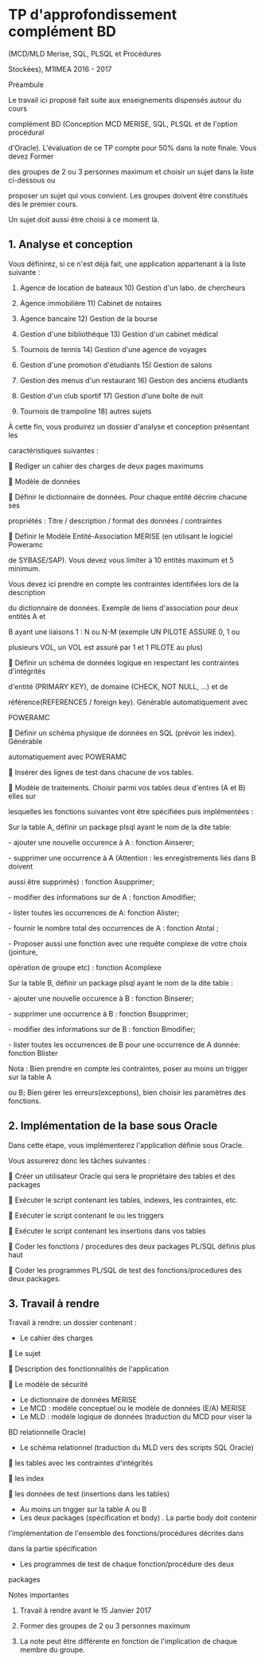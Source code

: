 
# TP d'approfondissement complément BD

(MCD/MLD Merise, SQL, PLSQL et Procédures

Stockées), M1IMEA 2016 - 2017

Préambule

Le  travail  ici  proposé  fait  suite  aux  enseignements  dispensés  autour  du  cours

complément  BD  (Conception  MCD  MERISE,  SQL,  PLSQL  et  de  l'option  procédural

d'Oracle). L'évaluation de ce TP compte pour 50% dans la note finale. Vous devez Former

des groupes de 2 ou 3 personnes maximum  et  choisir un  sujet  dans la liste  ci-dessous  ou

proposer un sujet qui vous convient. Les groupes doivent être constitués dès le premier cours.

Un sujet doit aussi être choisi à ce moment là.

## 1. Analyse et conception

Vous définirez, si ce n'est déjà fait, une application appartenant à la liste suivante :

1) Agence de location de bateaux  10) Gestion d'un labo. de chercheurs

2) Agence immobilière  11) Cabinet de notaires

3) Agence bancaire 12) Gestion de la bourse

4) Gestion d'une bibliothèque 13) Gestion d'un cabinet médical

5) Tournois de tennis  14) Gestion d'une agence de voyages

6) Gestion d'une promotion d'étudiants 15) Gestion de salons

7) Gestion des menus d'un restaurant  16) Gestion des anciens étudiants

8) Gestion d'un club sportif  17) Gestion d'une boîte de nuit

9) Tournois de trampoline  18) autres sujets

À  cette  fin,  vous  produirez  un  dossier  d'analyse  et  conception  présentant  les

caractéristiques suivantes :

 Rediger un cahier des charges de deux pages maximums

 Modèle de données

 Définir  le  dictionnaire  de  données.  Pour  chaque  entité  décrire  chacune ses

propriétés : Titre / description / format des données / contraintes

 Définir le Modèle Entité-Association MERISE (en utilisant le logiciel Poweramc

de SYBASE/SAP). Vous devez vous limiter à 10 entités maximum et 5 minimum.

Vous devez ici prendre en compte les contraintes identifiées lors de la description

du dictionnaire de données. Exemple de liens d'association pour deux entités A et

B  ayant  une  liaisons  1 :  N  ou  N-M  (exemple  UN  PILOTE  ASSURE  0,  1  ou

plusieurs VOL, un VOL est assuré par 1 et 1 PILOTE au plus)

 Définir un schéma de données logique en respectant les  contraintes  d'intégrités

d'entité  (PRIMARY  KEY),  de  domaine  (CHECK,  NOT  NULL,  …)  et  de

référence(REFERENCES  /  foreign  key).  Générable  automatiquement  avec

POWERAMC

 Définir un schéma physique  de données en SQL (prévoir les index). Générable

automatiquement avec POWERAMC

 Insérer des lignes de test dans chacune de vos tables.

 Modèle  de  traitements.  Choisir  parmi  vos  tables  deux  d'entres  (A  et  B)  elles  sur

lesquelles les fonctions suivantes vont être spécifiées puis implémentées :

Sur la table A, définir un package plsql ayant le nom de la dite table:

\- ajouter une nouvelle occurence à A : fonction Ainserer;

\- supprimer une occurrence à  A  (Attention : les enregistrements liés dans B doivent

aussi être supprimés) : fonction Asupprimer;

\- modifier des informations sur de A : fonction Amodifier;

\- lister toutes les occurrences de A: fonction Alister;

\- fournir le nombre total des occurrences de A : fonction Atotal ;

\-  Proposer  aussi  une  fonction  avec  une  requête  complexe  de  votre  choix (jointure,

opération de groupe etc) : fonction Acomplexe

Sur la table B, définir un package plsql ayant le nom de la dite table :

\- ajouter une nouvelle occurence à B : fonction Binserer;

\- supprimer une occurrence à B : fonction Bsupprimer;

\- modifier des informations sur de B : fonction Bmodifier;

\- lister toutes les occurrences de B pour une occurrence de A donnée: fonction Blister

Nota : Bien prendre en compte les contraintes, poser au moins un trigger sur la table A

ou B; Bien gérer les erreurs(exceptions), bien choisir les paramètres des fonctions.

## 2. Implémentation de la base sous Oracle

Dans cette étape, vous implémenterez l'application définie sous Oracle.

Vous assurerez donc les tâches suivantes :

 Créer un utilisateur Oracle qui sera le propriétaire des tables et des packages

 Exécuter le script contenant les tables, indexes, les contraintes, etc.

 Exécuter le script contenant le ou les triggers

 Exécuter le script contenant les insertions dans vos tables

 Coder les fonctions / procedures des deux packages PL/SQL définis plus haut

 Coder les programmes PL/SQL de test des fonctions/procedures des deux packages.


## 3. Travail à rendre

Travail à rendre: un dossier contenant :

- Le cahier des charges

 Le sujet

 Description des fonctionnalités de l'application

 Le modèle de sécurité

- Le dictionnaire de données MERISE
- Le MCD : modèle conceptuel ou le modèle de données (E/A) MERISE
- Le MLD : modèle logique de données (traduction du MCD pour viser la

BD relationnelle Oracle)

- Le schéma relationnel (traduction du MLD vers des scripts SQL Oracle)

 les tables avec les contraintes d'intégrités

 les index

 les données de test (insertions dans les tables)

- Au moins un trigger sur la table A ou B
- Les deux packages (spécification et body) . La partie body doit contenir

l'implémentation de l'ensemble  des fonctions/procédures décrites dans

dans la partie spécification

- Les  programmes  de  test  de  chaque  fonction/procédure  des  deux

packages

Notes importantes

1) Travail à rendre avant le 15 Janvier 2017

2) Former des groupes de 2 ou 3 personnes maximum

3) La note peut  être  différente  en fonction  de  l'implication de  chaque  membre  du groupe.
